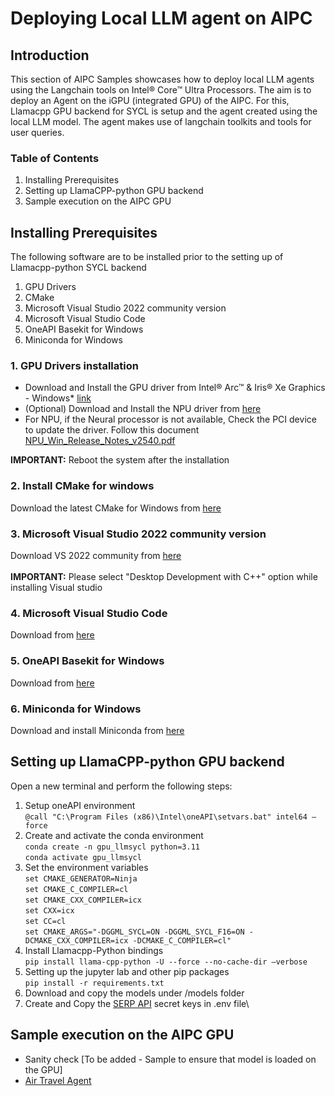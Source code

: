 # Deploying Local LLM agent on AIPC

## Introduction
This section of AIPC Samples showcases how to deploy local LLM agents using the Langchain tools on Intel® Core™ Ultra Processors. The aim is to deploy an Agent on the iGPU (integrated GPU) of the AIPC. For this, Llamacpp GPU backend for SYCL is setup and the agent created using the local LLM model. The agent makes use of langchain toolkits and tools for user queries. 

### Table of Contents
1. Installing Prerequisites
2. Setting up LlamaCPP-python GPU backend
3. Sample execution on the AIPC GPU

## Installing Prerequisites
The following software are to be installed prior to the setting up of Llamacpp-python SYCL backend
1. GPU Drivers 
2. CMake
3. Microsoft Visual Studio 2022 community version 
4. Microsoft Visual Studio Code  
5. OneAPI Basekit for Windows 
6. Miniconda for Windows


### 1. GPU Drivers installation
-	Download and Install the GPU driver from Intel® Arc™ & Iris® Xe Graphics - Windows* [link](https://www.intel.com/content/www/us/en/download/785597/intel-arc-iris-xe-graphics-windows.html)
- (Optional) Download and Install the NPU driver from [here](https://www.intel.com/content/www/us/en/download/794734/intel-npu-driver-windows.html)
- For NPU, if the Neural processor is not available, Check the PCI device to update the driver.
  Follow this document [NPU_Win_Release_Notes_v2540.pdf](https://downloadmirror.intel.com/825735/NPU_Win_Release_Notes_v2540.pdf)

**IMPORTANT:** Reboot the system after the installation

### 2. Install CMake for windows 
Download the latest CMake for Windows from [here](https://cmake.org/download/)

### 3. Microsoft Visual Studio 2022 community version 
Download VS 2022 community from [here](https://visualstudio.microsoft.com/downloads/)  
\
**IMPORTANT:** Please select "Desktop Development with C++" option while installing Visual studio

### 4. Microsoft Visual Studio Code  
Download from [here](https://code.visualstudio.com/Download)

### 5. OneAPI Basekit for Windows 
Download from [here](https://www.intel.com/content/www/us/en/developer/tools/oneapi/base-toolkit-download.html?operatingsystem=windows&windows-install-type=offline)

### 6. Miniconda for Windows
Download and install Miniconda from [here](https://github.com/conda-forge/miniforge/releases/latest/download/Miniforge3-Windows-x86_64.exe)



## Setting up LlamaCPP-python GPU backend

Open a new terminal and perform the following steps:

1. Setup oneAPI environment\
   `@call "C:\Program Files (x86)\Intel\oneAPI\setvars.bat" intel64 –force`
2. Create and activate the conda environment\
   `conda create -n gpu_llmsycl python=3.11`\
   `conda activate gpu_llmsycl`
3. Set the environment variables\
    `set CMAKE_GENERATOR=Ninja`\
    `set CMAKE_C_COMPILER=cl`\
    `set CMAKE_CXX_COMPILER=icx`\
    `set CXX=icx`\
    `set CC=cl`\
    `set CMAKE_ARGS="-DGGML_SYCL=ON -DGGML_SYCL_F16=ON -DCMAKE_CXX_COMPILER=icx -DCMAKE_C_COMPILER=cl"`
4. Install Llamacpp-Python bindings\
    `pip install llama-cpp-python -U --force --no-cache-dir –verbose`
5. Setting up the jupyter lab and other pip packages\
    `pip install -r requirements.txt`   
6. Download and copy the models under /models folder
7. Create and Copy the [SERP API](https://serpapi.com/) secret keys in .env file\
   

## Sample execution on the AIPC GPU
- Sanity check [To be added - Sample to ensure that model is loaded on the GPU]
- [Air Travel Agent](https://github.com/srujana-ks/AirTravelAgent/blob/master/Air_Travel_Agent.ipynb)


